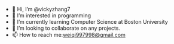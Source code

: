 - 👋 Hi, I’m @vickyzhang7
- 👀 I’m interested in programming
- 🌱 I’m currently learning Computer Science at Boston University
- 💞️ I’m looking to collaborate on any projects.
- 📫 How to reach me:weiqi997998@gmail.com

